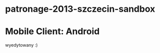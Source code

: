 patronage-2013-szczecin-sandbox
===============================

Mobile Client: Android
======================

wyedytowany :)